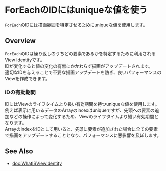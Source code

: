 # ForEachのIDにはuniqueな値を使う

`ForEach`のIDには描画範囲を特定させるためにuniqueな値を使用します。

## Overview

`ForEach`のIDは繰り返しのうちどの要素であるかを特定するために利用されるView Identityです。  
IDが変化すると値の変化の有無にかかわらず描画がアップデートされます。  
適切なIDを与えることで不要な描画アップデートを防ぎ、良いパフォーマンスのViewを作成できます。

### IDの有効期間
IDにはViewのライフタイムより長い有効期間を持つuniqueな値を使用します。  
例えば表示に用いるデータのArrayのindexはuniqueですが、先頭への要素の追加などの操作によって変化するため、Viewのライフタイムより短い有効期間となります。  
ArrayのindexをIDとして用いると、先頭に要素が追加された場合に全ての要素で描画をアップデートすることとなり、パフォーマンスに悪影響を及ぼします。

## See Also
- <doc:WhatISViewIdentity>
